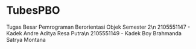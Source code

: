 # TubesPBO
Tugas Besar Pemrograman Berorientasi Objek Semester 2\n
2105551147 - Kadek Andre Aditya Resa Putra\n
2105551149 - Kadek Boy Brahmanda Satrya Montana

